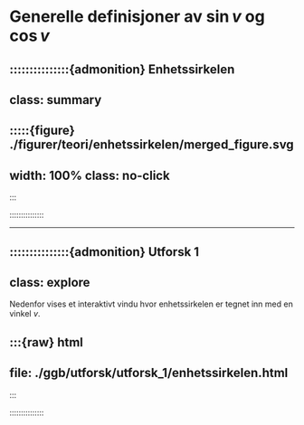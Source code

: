 # Generelle definisjoner av $\sin v$ og $\cos v$ 

:::::::::::::::{admonition} Enhetssirkelen
---
class: summary
---

:::::{figure} ./figurer/teori/enhetssirkelen/merged_figure.svg
---
width: 100%
class: no-click
---
:::

:::::::::::::::


---

:::::::::::::::{admonition} Utforsk 1
---
class: explore
---
Nedenfor vises et interaktivt vindu hvor enhetssirkelen er tegnet inn med en vinkel $v$. 

:::{raw} html
---
file: ./ggb/utforsk/utforsk_1/enhetssirkelen.html
---
:::


:::::::::::::::

